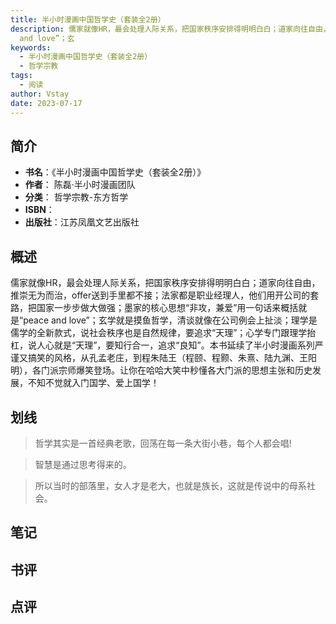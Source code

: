 ```yaml
---
title: 半小时漫画中国哲学史（套装全2册）
description: 儒家就像HR，最会处理人际关系，把国家秩序安排得明明白白；道家向往自由，推崇无为而治，offer送到手里都不接；法家都是职业经理人，他们用开公司的套路，把国家一步步做大做强；墨家的核心思想“非攻，兼爱”用一句话来概括就是“peace
  and love”；玄
keywords:
  - 半小时漫画中国哲学史（套装全2册）
  - 哲学宗教
tags:
  - 阅读
author: Vstay
date: 2023-07-17
---
```


## 简介

- **书名**：《半小时漫画中国哲学史（套装全2册）》
- **作者**： 陈磊·半小时漫画团队
- **分类**： 哲学宗教-东方哲学
- **ISBN**：
- **出版社**：江苏凤凰文艺出版社

## 概述

儒家就像HR，最会处理人际关系，把国家秩序安排得明明白白；道家向往自由，推崇无为而治，offer送到手里都不接；法家都是职业经理人，他们用开公司的套路，把国家一步步做大做强；墨家的核心思想“非攻，兼爱”用一句话来概括就是“peace and love”；玄学就是摸鱼哲学，清谈就像在公司例会上扯淡；理学是儒学的全新款式，说社会秩序也是自然规律，要追求“天理”；心学专门跟理学抬杠，说人心就是“天理”，要知行合一，追求“良知”。本书延续了半小时漫画系列严谨又搞笑的风格，从孔孟老庄，到程朱陆王（程颐、程颢、朱熹、陆九渊、王阳明），各门派宗师爆笑登场。让你在哈哈大笑中秒懂各大门派的思想主张和历史发展，不知不觉就入门国学、爱上国学！

## 划线 
 

> 哲学其实是一首经典老歌，回荡在每一条大街小巷，每个人都会唱! 

> 智慧是通过思考得来的。 

> 所以当时的部落里，女人才是老大，也就是族长，这就是传说中的母系社会。

## 笔记


## 书评


## 点评
